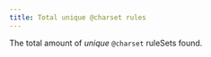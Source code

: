 ```yaml
---
title: Total unique @charset rules
---
```


The total amount of _unique_ `@charset` ruleSets found.
